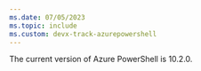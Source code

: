 ```yaml
---
ms.date: 07/05/2023
ms.topic: include
ms.custom: devx-track-azurepowershell
---
```


The current version of Azure PowerShell is 10.2.0.
